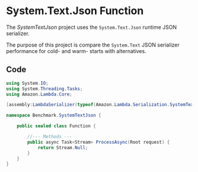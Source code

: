 # System.Text.Json Function

The _SystemTextJson_ project uses the `System.Text.Json` runtime JSON serializer.

The purpose of this project is compare the `System.Text` JSON serializer performance for cold- and warm- starts with alternatives.

## Code

```csharp
using System.IO;
using System.Threading.Tasks;
using Amazon.Lambda.Core;

[assembly:LambdaSerializer(typeof(Amazon.Lambda.Serialization.SystemTextJson.DefaultLambdaJsonSerializer))]

namespace Benchmark.SystemTextJson {

    public sealed class Function {

        //--- Methods ---
        public async Task<Stream> ProcessAsync(Root request) {
            return Stream.Null;
        }
    }
}
```